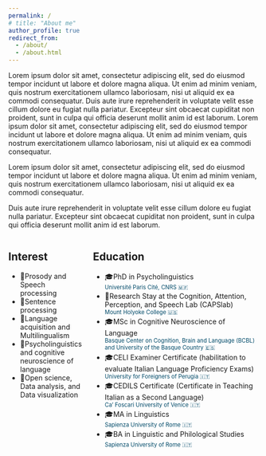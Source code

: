 ```yaml
---
permalink: /
# title: "About me"
author_profile: true
redirect_from: 
  - /about/
  - /about.html
---
```


Lorem ipsum dolor sit amet, consectetur adipiscing elit, sed do eiusmod tempor incidunt ut labore et dolore magna aliqua. Ut enim ad minim veniam, quis nostrum exercitationem ullamco laboriosam, nisi ut aliquid ex ea commodi consequatur. Duis aute irure reprehenderit in voluptate velit esse cillum dolore eu fugiat nulla pariatur. Excepteur sint obcaecat cupiditat non proident, sunt in culpa qui officia deserunt mollit anim id est laborum. Lorem ipsum dolor sit amet, consectetur adipiscing elit, sed do eiusmod tempor incidunt ut labore et dolore magna aliqua. Ut enim ad minim veniam, quis nostrum exercitationem ullamco laboriosam, nisi ut aliquid ex ea commodi consequatur.

Lorem ipsum dolor sit amet, consectetur adipiscing elit, sed do eiusmod tempor incidunt ut labore et dolore magna aliqua. Ut enim ad minim veniam, quis nostrum exercitationem ullamco laboriosam, nisi ut aliquid ex ea commodi consequatur. 

Duis aute irure reprehenderit in voluptate velit esse cillum dolore eu fugiat nulla pariatur. Excepteur sint obcaecat cupiditat non proident, sunt in culpa qui officia deserunt mollit anim id est laborum.

<!-- Two-column responsive layout -->
<div style="display: flex; flex-wrap: wrap; gap: 20px;">
<div style="flex: 1 1 0; min-width: 150px;">
    <!-- Interests HTML -->
    <h2>Interest</h2>
  <ul class="fa-ul">
    <li><span class="fa-li">📖</span>Prosody and Speech processing</li>
    <li><span class="fa-li">📖</span>Sentence processing</li>
    <li><span class="fa-li">📖</span>Language acquisition and Multilingualism</li>
    <li><span class="fa-li">📖</span>Psycholinguistics and cognitive neuroscience of language</li>
    <li><span class="fa-li">📖</span>Open science, Data analysis, and Data visualization</li>
    </ul>
</div>
<div style="flex: 3 1 0; min-width: 250px;">
<h2>Education</h2>
<ul class="fa-ul">
  <li><span class="fa-li">🎓</span>PhD in Psycholinguistics
    <span style="display:block; margin-bottom:0.2em; font-size:0.8em; color:#004a69">Université Paris Cité, CNRS 🇲🇫</span></li>
  <li><span class="fa-li">📍</span>Research Stay at the Cognition, Attention, Perception, and Speech Lab (CAPSlab)
    <span style="display:block; margin-bottom:0.2em; font-size:0.8em; color:#004a69">Mount Holyoke College 🇺🇸</span></li>
  <li><span class="fa-li">🎓</span>MSc in Cognitive Neuroscience of Language
    <span style="display:block; margin-bottom:0.2em; font-size:0.8em; color:#004a69">Basque Center on Cognition, Brain and Language (BCBL) and University of the Basque Country󠁥 🇪🇸</span></li>
  <li><span class="fa-li">🎓</span>CELI Examiner Certificate (habilitation to evaluate Italian Language Proficiency Exams)
    <span style="display:block; margin-bottom:0.2em; font-size:0.8em; color:#004a69">University for Foreigners of Perugia 🇮🇹</span></li>
  <li><span class="fa-li">🎓</span>CEDILS Certificate (Certificate in Teaching Italian as a Second Language)
    <span style="display:block; margin-bottom:0.2em; font-size:0.8em; color:#004a69">Ca’ Foscari University of Venice 🇮🇹</span></li>
  <li><span class="fa-li">🎓</span>MA in Linguistics
    <span style="display:block; margin-bottom:0.2em; font-size:0.8em; color:#004a69">Sapienza University of Rome 🇮🇹</span></li>
  <li><span class="fa-li">🎓</span>BA in Linguistic and Philological Studies
    <span style="display:block; margin-bottom:0.2em; font-size:0.8em; color:#004a69">Sapienza University of Rome 🇮🇹</span></li>
</ul>

</div>
</div>

<!-- # News -->

<!-- Inline CSS scoped to this section
<style>
.two-columns-local {
  display: flex;
  gap: 20px;
  flex-wrap: wrap;
  margin-bottom: 2rem;
}
.two-columns-local .column {
  flex: 1;
  min-width: 200px;
}
</style> -->
